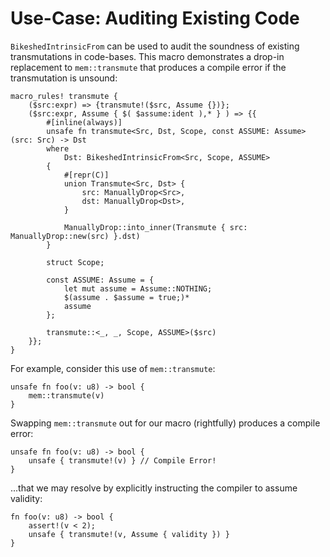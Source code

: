 # Use-Case: Auditing Existing Code

`BikeshedIntrinsicFrom` can be used to audit the soundness of existing transmutations in code-bases. This macro demonstrates a drop-in replacement to `mem::transmute` that produces a compile error if the transmutation is unsound:
```rust,ignored
macro_rules! transmute {
    ($src:expr) => {transmute!($src, Assume {})};
    ($src:expr, Assume { $( $assume:ident ),* } ) => {{
        #[inline(always)]
        unsafe fn transmute<Src, Dst, Scope, const ASSUME: Assume>(src: Src) -> Dst
        where
            Dst: BikeshedIntrinsicFrom<Src, Scope, ASSUME>
        {
            #[repr(C)]
            union Transmute<Src, Dst> {
                src: ManuallyDrop<Src>,
                dst: ManuallyDrop<Dst>,
            }

            ManuallyDrop::into_inner(Transmute { src: ManuallyDrop::new(src) }.dst)
        }

        struct Scope;

        const ASSUME: Assume = {
            let mut assume = Assume::NOTHING;
            $(assume . $assume = true;)*
            assume
        };

        transmute::<_, _, Scope, ASSUME>($src)
    }};
}
```

For example, consider this use of `mem::transmute`:
```rust,ignore
unsafe fn foo(v: u8) -> bool {
    mem::transmute(v)
}
```
Swapping `mem::transmute` out for our macro (rightfully) produces a compile error:
```rust,ignore
unsafe fn foo(v: u8) -> bool {
    unsafe { transmute!(v) } // Compile Error!
}
```
...that we may resolve by explicitly instructing the compiler to assume validity:
```rust,ignore
fn foo(v: u8) -> bool {
    assert!(v < 2);
    unsafe { transmute!(v, Assume { validity }) }
}
```

